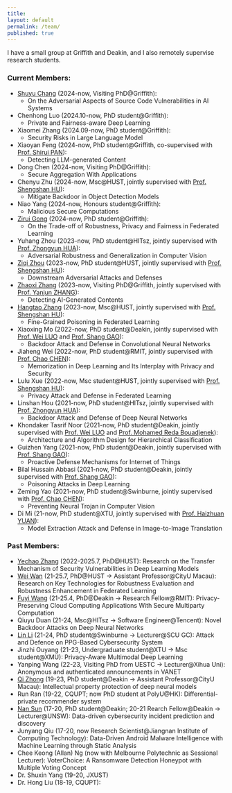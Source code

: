 ```yaml
---
title:
layout: default
permalink: /team/
published: true
---
```



I have a small group at Griffith and Deakin, and I also remotely supervise research students.

### Current Members:
- [Shuyu Chang](https://changshuyu.github.io) (2024-now, Visiting PhD@Griffith): 
  * On the Adversarial Aspects of Source Code Vulnerabilities in AI Systems
- Chenhong Luo (2024.10-now, PhD student@Griffith): 
  * Private and Fairness-aware Deep Learning
- Xiaomei Zhang (2024.09-now, PhD student@Griffith):
  * Security Risks in Large Language Model
- Xiaoyan Feng (2024-now, PhD student@Griffith, co-supervised with [Prof. Shirui PAN](https://scholar.google.com.hk/citations?user=frWRJN4AAAAJ)):
  * Detecting LLM-generated Content
- Dong Chen (2024-now, Visiting PhD@Griffith): 
  * Secure Aggregation With Applications
- Chenyu Zhu (2024-now, Msc@HUST, jointly supervised with [Prof. Shengshan HU](https://scholar.google.com.hk/citations?user=lkAFwJgAAAAJ)):  
  * Mitigate Backdoor in Object Detection Models
- Niao Yang (2024-now, Honours student@Griffith):
  * Malicious Secure Computations
- [Zirui Gong](https://scholar.google.com/citations?hl=en&user=ze6m7AMAAAAJ) (2024-now, PhD student@Griffith): 
  * On the Trade-off of Robustness, Privacy and Fairness in Federated Learning
- Yuhang Zhou (2023-now, PhD student@HITsz, jointly supervised with [Prof. Zhongyun HUA](https://scholar.google.com/citations?user=Sl0BI_IAAAAJ)):
  * Adversarial Robustness and Generalization in Computer Vision
- [Ziqi Zhou](https://scholar.google.com/citations?hl=en&user=-eyLn4wAAAAJ) (2023-now, PhD student@HUST, jointly supervised with [Prof. Shengshan HU](https://scholar.google.com.hk/citations?user=lkAFwJgAAAAJ)): 
  * Downstream Adversarial Attacks and Defenses
- [Zhaoxi Zhang](https://scholar.google.com/citations?user=YMcMkLcAAAAJ) (2023-now, Visiting PhD@Griffith, jointly supervised with [Prof. Yanjun ZHANG](https://scholar.google.com.hk/citations?user=HKq2LkwAAAAJ)): 
  * Detecting AI-Generated Contents
- [Hangtao Zhang](https://scholar.google.com/citations?user=H6wMyNEAAAAJ) (2023-now, Msc@HUST, jointly supervised with [Prof. Shengshan HU](https://scholar.google.com.hk/citations?user=lkAFwJgAAAAJ)): 
  * Fine-Grained Poisoning in Federated Learning
- Xiaoxing Mo (2022-now, PhD student@Deakin, jointly supervised with [Prof. Wei LUO](https://scholar.google.com.hk/citations?user=fIxBU34AAAAJ) and [Prof. Shang GAO](https://scholar.google.com.hk/citations?user=lkgneeAAAAAJ)): 
  * Backdoor Attack and Defense in Convolutional Neural Networks
- Jiaheng Wei (2022-now, PhD student@RMIT, jointly supervised with [Prof. Chao CHEN](https://scholar.google.com.hk/citations?user=QZWRJkYAAAAJ)): 
  * Memorization in Deep Learning and Its Interplay with Privacy and Security
- Lulu Xue (2022-now, Msc student@HUST, jointly supervised with [Prof. Shengshan HU](https://scholar.google.com.hk/citations?user=lkAFwJgAAAAJ)): 
  * Privacy Attack and Defense in Federated Learning
- Linshan Hou (2021-now, PhD student@HITsz, jointly supervised with [Prof. Zhongyun HUA](https://scholar.google.com/citations?user=Sl0BI_IAAAAJ)):
  *  Backdoor Attack and Defense of Deep Neural Networks
- Khondaker Tasrif Noor (2021-now, PhD student@Deakin, jointly supervised with [Prof. Wei LUO](https://scholar.google.com.hk/citations?user=fIxBU34AAAAJ) and [Prof. Mohamed Reda Bouadjenek](https://rbouadjenek.github.io/)): 
  * Architecture and Algorithm Design for Hierarchical Classification
- Guizhen Yang (2021-now, PhD student@Deakin, jointly supervised with [Prof. Shang GAO](https://scholar.google.com.hk/citations?user=lkgneeAAAAAJ)): 
  * Proactive Defense Mechanisms for Internet of Things
- Bilal Hussain Abbasi (2021-now, PhD student@Deakin, jointly supervised with [Prof. Shang GAO](https://scholar.google.com.hk/citations?user=lkgneeAAAAAJ)): 
  * Poisoning Attacks in Deep Learning
- Zeming Yao (2021-now, PhD student@Swinburne, jointly supervised with [Prof. Chao CHEN](https://scholar.google.com.hk/citations?user=QZWRJkYAAAAJ)): 
  * Preventing Neural Trojan in Computer Vision
- Di Mi (21-now, PhD student@XTU, jointly supervised with [Prof. Haizhuan YUAN](https://scholar.google.com.hk/citations?user=iAt4C50AAAAJ)): 
  * Model Extraction Attack and Defense in Image-to-Image Translation



### Past Members: 
+ [Yechao Zhang](https://scholar.google.com.au/citations?user=6DN1wxkAAAAJ) (2022-2025.7, PhD@HUST): Research on the Transfer Mechanism of Security Vulnerabilities in Deep Learning Models
+ [Wei Wan](https://scholar.google.com/citations?user=UU79U-MAAAAJ) (21-25.7, PhD@HUST -> Assistant Professor@CityU Macau): Research on Key Technologies for Robustness Evaluation and Robustness Enhancement in Federated Learning
+ [Fuyi Wang](https://academics.rmit.edu.au/fuyi-wang/) (21-25.4, PhD@Deakin -> Research Fellow@RMIT): Privacy-Preserving Cloud Computing Applications With Secure Multiparty Computation
+ Qiuyu Duan (21-24, Msc@HITsz -> Software Engineer@Tencent): Novel Backdoor Attacks on Deep Neural Networks
+ [Lin Li](https://nastul.github.io/) (21-24, PhD student@Swinburne -> Lecturer@SCU GC): Attack and Defence on PPG-Based Cybersecurity System
+ Jinzhi Ouyang (21-23, Undergraduate student@XTU -> Msc student@XMU): Privacy-Aware Multimodal Deep Learning
+ Yanping Wang (22-23, Visiting PhD from UESTC -> Lecturer@Xihua Uni): Anonymous and authenticated announcements in VANET
+ [Qi Zhong](https://fds.cityu.edu.mo/members/286) (19-23, PhD student@Deakin -> Assistant Professor@CityU Macau): Intellectual property protection of deep neural models
+ Run Ran (19-22, CQUPT; now PhD student at PolyU@HK): Differential-private recommender system
+ [Nan Sun](https://www.unsw.edu.au/staff/nan-sun) (17-20, PhD student@Deakin; 20-21 Rearch Fellow@Deakin -> Lecturer@UNSW): Data-driven cybersecurity incident prediction and discovery
+ Junyang Qiu (17-20, now Research Scientist@Jiangnan Institute of Computing Technology): Data-Driven Android Malware Intelligence with Machine Learning through Static Analysis
+ Chee Keong (Allan) Ng (now with Melbourne Polytechnic as Sessional Lecturer): VoterChoice: A Ransomware Detection Honeypot with Multiple Voting Concept
+ Dr. Shuxin Yang (19-20, JXUST)
+ Dr. Hong Liu (18-19, CQUPT): 
